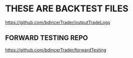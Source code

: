 # THESE ARE BACKTEST FILES
https://github.com/bdincerTrader/outputTradeLogs

## FORWARD TESTING REPO
https://github.com/bdincerTrader/forwardTesting
